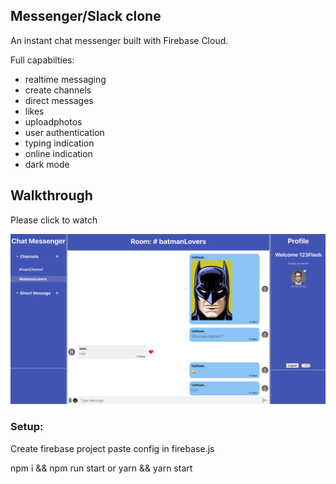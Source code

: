 ## Messenger/Slack clone

An instant chat messenger built with Firebase Cloud.

Full capabilties:

- realtime messaging
- create channels
- direct messages
- likes
- uploadphotos
- user authentication
- typing indication
- online indication
- dark mode

## Walkthrough

Please click to watch

[![Watch the video](screenshot.png)](https://www.youtube.com/watch?v=PBZZxuRwut8&feature=youtu.be)

### Setup:

Create firebase project paste config in firebase.js

npm i && npm run start or yarn && yarn start
